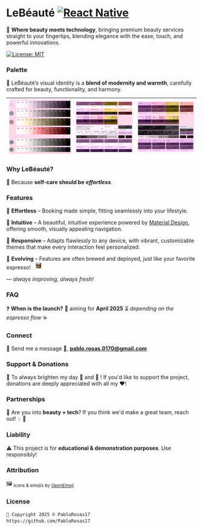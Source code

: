 # LeBéauté  [![React Native](https://img.shields.io/badge/react_native-%2320232a.svg?style=for-the-badge&logo=react&logoColor=%2361DAFB)](https://github.com/facebook/react-native)

💖 **Where beauty meets technology**, bringing premium beauty services straight to your fingertips, blending elegance with the ease, touch, and powerful innovations.

[![License: MIT](https://img.shields.io/badge/License-MIT-yellow.svg)](https://opensource.org/licenses/MIT)

### Palette  
🎨 LeBéauté’s visual identity is a **blend of modernity and warmth**, carefully crafted for beauty, functionality, and harmony.

| ![Palette 1](https://github.com/PabloRosas17/LeBeaute/blob/main/media/design/md-theme-palette-(1).png) | ![Palette 2](https://github.com/PabloRosas17/LeBeaute/blob/main/media/design/md-theme-palette-(2).png) | ![Palette 3](https://github.com/PabloRosas17/LeBeaute/blob/main/media/design/md-theme-palette-(3).png) |
|---|---|---|

### Why LeBéauté?  
🚀 Because **self-care should be** ***effortless***.

### Features  
🌟 **Effortless** – Booking made simple, fitting seamlessly into your lifestyle.

🌟 **Intuitive** – A beautiful, intuitive experience powered by [Material Design](https://m3.material.io/), offering smooth, visually appealing navigation.

🌟 **Responsive** – Adapts flawlessly to any device, with vibrant, customizable themes that make every interaction feel personalized.

🌟 **Evolving** – Features are often brewed and deployed, just like your favorite espresso! <img src="https://github.com/PabloRosas17/LeBeaute/blob/main/media/emojis/E0C5_coffee_shot.png" width="35" height="20"> 

*— always improving, always fresh!*

### FAQ  
❓ **When is the launch?** 📅 aiming for **April 2025** ⏳ *depending on the espresso flow* ☕️

### Connect  
💌 Send me a message 📧, [**pablo.rosas.0170@gmail.com**](mailto:pablo.rosas.0170@gmail.com)

### Support & Donations  
💖 To always brighten my day :beer: and :pizza: ! If you'd like to support the project, donations are deeply appreciated with all my ❤️!

### Partnerships  
🤝 Are you into **beauty + tech**? If you think we'd make a great team, reach out! :bulb: :ghost:

### Liability  
⚠️ This project is for **educational & demonstration purposes**. Use responsibly!

### Attribution  
🖼️ <sub>Icons & emojis by <i>[OpenEmoji](https://github.com/hfg-gmuend/openmoji)</i></sub>

### License  
```xml
📄 Copyright 2025 © PabloRosas17  
https://github.com/PabloRosas17
